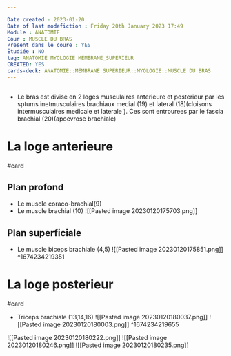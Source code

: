 ```yaml
---

Date created : 2023-01-20
Date of last modefiction : Friday 20th January 2023 17:49
Module : ANATOMIE
Cour : MUSCLE DU BRAS 
Present dans le coure : YES
Étudiée : NO
tag: ANATOMIE MYOLOGIE MEMBRANE_SUPERIEUR
CREATED: YES
cards-deck: ANATOMIE::MEMBRANE SUPERIEUR::MYOLOGIE::MUSCLE DU BRAS 
---
```

```toc
```

- Le bras est divise en 2 loges musculaires anterieure et posterieur par les sptums inetmusculaires brachiaux medial (19) et lateral (18)(cloisons intermusculaires medicale et laterale ). Ces sont entrourees par le fascia brachial (20)(apoevrose brachiale)

# La loge anterieure 
#card 
## Plan profond 
- Le muscle coraco-brachial(9)
- Le muscle brachial (10)
![[Pasted image 20230120175703.png]]
## Plan superficiale 
- Le muscle biceps brachiale (4,5)
![[Pasted image 20230120175851.png]]
^1674234219351

# La loge posterieur 
#card 
- Triceps brachiale (13,14,16)
![[Pasted image 20230120180037.png]]
![[Pasted image 20230120180003.png]]
^1674234219655


![[Pasted image 20230120180222.png]]
![[Pasted image 20230120180246.png]]
![[Pasted image 20230120180235.png]]
